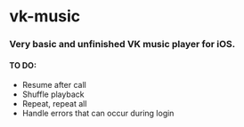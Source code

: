 # vk-music

### Very basic and unfinished VK music player for iOS.

#### TO DO:

* Resume after call
* Shuffle playback
* Repeat, repeat all
* Handle errors that can occur during login